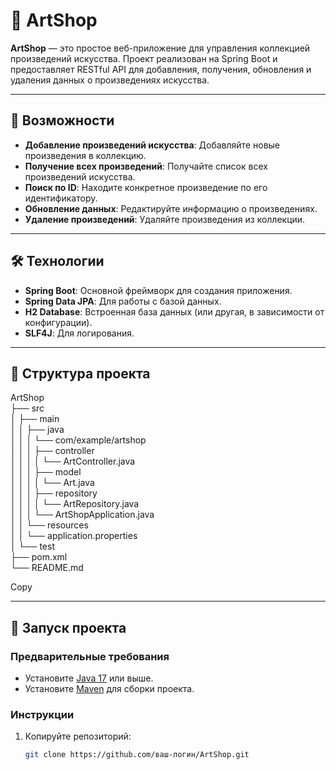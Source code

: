 # 🎨 ArtShop

**ArtShop** — это простое веб-приложение для управления коллекцией произведений искусства. Проект реализован на Spring Boot и предоставляет RESTful API для добавления, получения, обновления и удаления данных о произведениях искусства.

---

## 🚀 Возможности

- **Добавление произведений искусства**: Добавляйте новые произведения в коллекцию.
- **Получение всех произведений**: Получайте список всех произведений искусства.
- **Поиск по ID**: Находите конкретное произведение по его идентификатору.
- **Обновление данных**: Редактируйте информацию о произведениях.
- **Удаление произведений**: Удаляйте произведения из коллекции.

---

## 🛠️ Технологии

- **Spring Boot**: Основной фреймворк для создания приложения.
- **Spring Data JPA**: Для работы с базой данных.
- **H2 Database**: Встроенная база данных (или другая, в зависимости от конфигурации).
- **SLF4J**: Для логирования.

---

## 📂 Структура проекта
ArtShop<br>
├── src<br>
│ ├── main<br>
│ │ ├── java<br>
│ │ │ └── com/example/artshop<br>
│ │ │ ├── controller<br>
│ │ │ │ └── ArtController.java<br>
│ │ │ ├── model<br>
│ │ │ │ └── Art.java<br>
│ │ │ ├── repository<br>
│ │ │ │ └── ArtRepository.java<br>
│ │ │ └── ArtShopApplication.java<br>
│ │ └── resources<br>
│ │ └── application.properties<br>
│ └── test<br>
├── pom.xml<br>
└── README.md<br>

Copy

---

## 🚀 Запуск проекта

### Предварительные требования

- Установите [Java 17](https://www.oracle.com/java/technologies/javase-jdk17-downloads.html) или выше.
- Установите [Maven](https://maven.apache.org/download.cgi) для сборки проекта.

### Инструкции

1. Копируйте репозиторий:
   ```bash
   git clone https://github.com/ваш-логин/ArtShop.git
